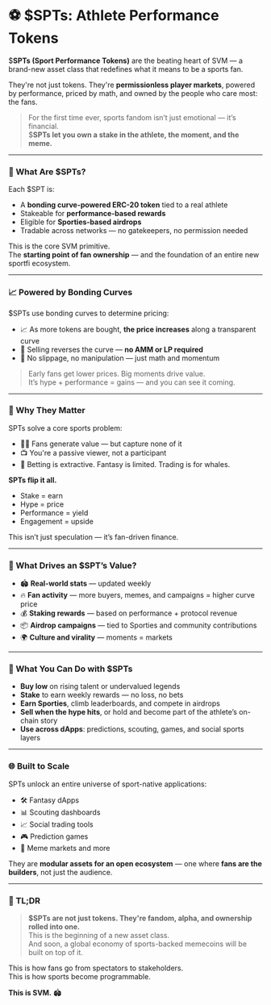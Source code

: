 # ⚽ $SPTs: Athlete Performance Tokens

$**SPTs (Sport Performance Tokens)** are the beating heart of SVM — a brand-new asset class that redefines what it means to be a sports fan.

They're not just tokens. They're **permissionless player markets**, powered by performance, priced by math, and owned by the people who care most: the fans.

> For the first time ever, sports fandom isn’t just emotional — it’s financial.\
> $**SPTs let you own a stake in the athlete, the moment, and the meme.**

***

### 🧠 What Are $SPTs?

Each $SPT is:

* A **bonding curve-powered ERC-20 token** tied to a real athlete
* Stakeable for **performance-based rewards**
* Eligible for **Sporties-based airdrops**
* Tradable across networks — no gatekeepers, no permission needed

This is the core SVM primitive.\
The **starting point of fan ownership** — and the foundation of an entire new sportfi ecosystem.

***

### 📈 Powered by Bonding Curves

$SPTs use bonding curves to determine pricing:

* 📈 As more tokens are bought, **the price increases** along a transparent curve
* 🔁 Selling reverses the curve — **no AMM or LP required**
* 🧮 No slippage, no manipulation — just math and momentum

> Early fans get lower prices. Big moments drive value.\
> It’s hype + performance = gains — and you can see it coming.

***

### 🔄 Why They Matter

SPTs solve a core sports problem:

* 🧍‍♂️ Fans generate value — but capture none of it
* 📺 You're a passive viewer, not a participant
* 🎲 Betting is extractive. Fantasy is limited. Trading is for whales.

**SPTs flip it all.**

* Stake = earn
* Hype = price
* Performance = yield
* Engagement = upside

This isn’t just speculation — it’s fan-driven finance.

***

### 🧬 What Drives an $SPT’s Value?

* 🏟️ **Real-world stats** — updated weekly
* 🔥 **Fan activity** — more buyers, memes, and campaigns = higher curve price
* 💰 **Staking rewards** — based on performance + protocol revenue
* 📦 **Airdrop campaigns** — tied to Sporties and community contributions
* 🌍 **Culture and virality** — moments = markets

***

### 💸 What You Can Do with $SPTs

* **Buy low** on rising talent or undervalued legends
* **Stake** to earn weekly rewards — no loss, no bets
* **Earn Sporties**, climb leaderboards, and compete in airdrops
* **Sell when the hype hits**, or hold and become part of the athlete’s on-chain story
* **Use across dApps**: predictions, scouting, games, and social sports layers

***

### 🌐 Built to Scale

SPTs unlock an entire universe of sport-native applications:

* 🛠 Fantasy dApps
* 📊 Scouting dashboards
* 📈 Social trading tools
* 🎮 Prediction games
* 🧩 Meme markets and more

They are **modular assets for an open ecosystem** — one where **fans are the builders**, not just the audience.

***

### 🏁 TL;DR

> **$SPTs are not just tokens. They're fandom, alpha, and ownership rolled into one.**\
> This is the beginning of a new asset class.\
> And soon, a global economy of sports-backed memecoins will be built on top of it.

This is how fans go from spectators to stakeholders.\
This is how sports become programmable.

**This is SVM.** 🏟️
